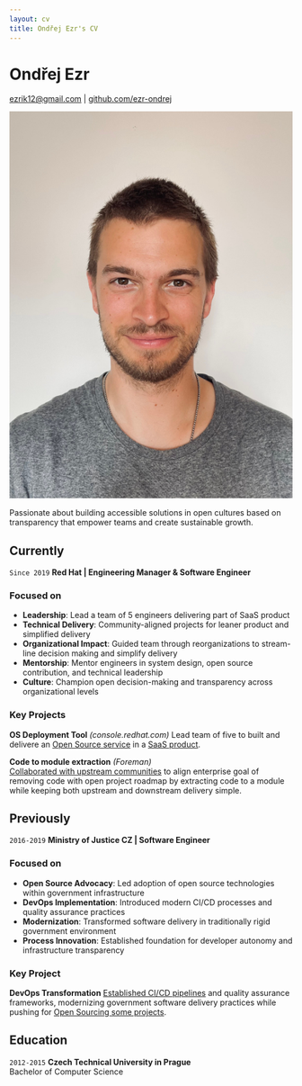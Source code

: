```yaml
---
layout: cv
title: Ondřej Ezr's CV
---
```

# Ondřej Ezr

<div id="webaddress">
<a href="mailto:ezrik12@gmail.com">ezrik12@gmail.com</a>
| <a href="https://github.com/ezr-ondrej">github.com/ezr-ondrej</a>
</div>

![Photo of me](/assets/images/ondrej-photo.jpg)

<p id="summary">
Passionate about building accessible solutions in open cultures based on transparency that empower teams and create sustainable growth.
</p>

## Currently

`Since 2019`
**Red Hat | Engineering Manager & Software Engineer**

### Focused on

- **Leadership**: Lead a team of 5 engineers delivering part of SaaS product
- **Technical Delivery**: Community-aligned projects for leaner product and simplified delivery
- **Organizational Impact**: Guided team through reorganizations to stream-line decision making and simplify delivery
- **Mentorship**: Mentor engineers in system design, open source contribution, and technical leadership
- **Culture**: Champion open decision-making and transparency across organizational levels


### Key Projects

**OS Deployment Tool** *(console.redhat.com)*
Lead team of five to built and delivere an [Open Source service](https://github.com/RHEnVision/) in a [SaaS product](https://console.redhat.com/).

**Code to module extraction** *(Foreman)*  
[Collaborated with upstream communities](https://community.theforeman.org/t/puppet-plugin-release-and-its-future/22335) to align enterprise goal of removing code with open project roadmap by extracting code to a module while keeping both upstream and downstream delivery simple.

## Previously
`2016-2019`
**Ministry of Justice CZ | Software Engineer**

### Focused on

- **Open Source Advocacy**: Led adoption of open source technologies within government infrastructure
- **DevOps Implementation**: Introduced modern CI/CD processes and quality assurance practices
- **Modernization**: Transformed software delivery in traditionally rigid government environment
- **Process Innovation**: Established foundation for developer autonomy and infrastructure transparency


### Key Project

**DevOps Transformation**
[Established CI/CD pipelines](https://archiv.isss.cz/archiv/2020/do/watch?id=52) and quality assurance frameworks, modernizing government software delivery practices while pushing for [Open Sourcing some projects](https://github.com/ministryofjusticecz).

## Education

`2012-2015`
**Czech Technical University in Prague**  
Bachelor of Computer Science

<!-- ### Footer

Last updated: May 2025 -->


